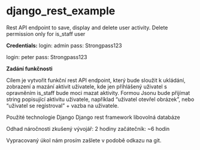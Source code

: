 # django_rest_example
Rest API endpoint to save, display and delete user activity. Delete permission only for is_staff user

**Credentials:**
login:  admin
pass:   Strongpass123

login:  peter
pass:   Strongpass123



**Zadání funkčnosti**

Cílem je vytvořit funkční rest API endpoint, který bude sloužit k ukládání, zobrazení a mazání aktivit uživatele, kde jen příhlášený uživatel s opravněním is_staff bude moci mazat aktivity.
Formou Jsonu bude přijímat string popisující aktivitu uživatele, například “uživatel otevřel obrázek”, nebo “uživatel se registroval” + vazba na uživatele.

Použité technologie
Django
Django rest framework
libovolná databáze

Odhad náročnosti
zkušený vývojář: 2 hodiny
začátečník: ~6 hodin

Vypracovaný úkol nám prosím zašlete v podobě odkazu na git.
